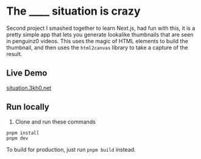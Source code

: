 # The ____ situation is crazy

Second project I smashed together to learn Next.js, had fun with this, it is a pretty simple app that lets you generate lookalike thumbnails that are seen in penguinz0 videos. This uses the magic of HTML elements to build the thumbnail, and then uses the `html2canvas` library to take a capture of the result.

## Live Demo

[situation.3kh0.net](https://situation.3kh0.net)

## Run locally

1. Clone and run these commands

```cli
pnpm install
pnpm dev
```

To build for production, just run `pnpm build` instead.
